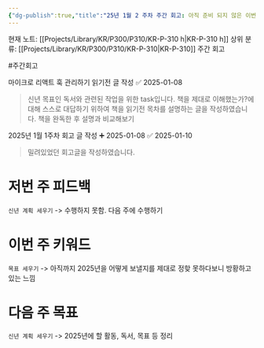 ```yaml
---
{"dg-publish":true,"title":"25년 1월 2 주차 주간 회고: 아직 준비 되지 않은 이번 년도","description":"25년으로 바뀐 후 첫 주였습니다.","permalink":"/projects/library/kr/p300/p310/kr-p-310-h/","dgPassFrontmatter":true,"noteIcon":"0","created":"2025-01-10T23:14:07.279+09:00","updated":"2025-01-20T17:29:16.436+09:00"}
---
```


현재 노트: [[Projects/Library/KR/P300/P310/KR-P-310 h\|KR-P-310 h]] 
상위 분류: [[Projects/Library/KR/P300/P310/KR-P-310\|KR-P-310]] 주간 회고

#주간회고 



마이크로 리액트 훅 관리하기 읽기전 글 작성 ✅ 2025-01-08
> 신년 목표인 독서와 관련된 작업을 위한 task입니다. 책을 제대로 이해했는가?에 대해 스스로 대답하기 위하여 책을 읽기전 목차를 설명하는 글을 작성하였습니다. 책을 완독한 후 설명과 비교해보기


2025년 1월 1주차 회고 글 작성 ➕ 2025-01-08 ✅ 2025-01-10
> 밀려있었던 회고글을 작성하였습니다.


# 저번 주 피드백
`신년 계획 세우기` -> 수행하지 못함. 다음 주에 수행하기
# 이번 주 키워드
`목표 세우기` -> 아직까지 2025년을 어떻게 보낼지를 제대로 정핮 못하다보니 방황하고 있는 느낌

# 다음 주 목표
`신년 계획 세우기` -> 2025년에 할 활동, 독서, 목표 등 정리
